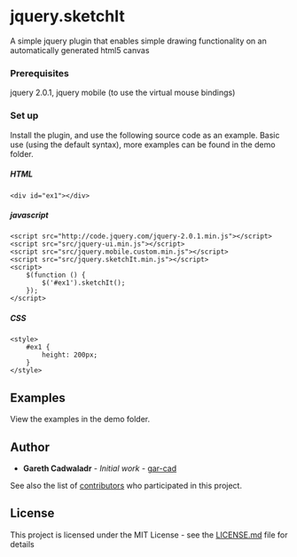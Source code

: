 # jquery.sketchIt

A simple jquery plugin that enables simple drawing functionality on an automatically generated html5 canvas

### Prerequisites

jquery 2.0.1, jquery mobile (to use the virtual mouse bindings)

### Set up

Install the plugin, and use the following source code as an example. Basic use (using the default syntax), more examples can be found in the demo folder.

##### HTML
```
<div id="ex1"></div>
```

##### javascript
```
<script src="http://code.jquery.com/jquery-2.0.1.min.js"></script>
<script src="src/jquery-ui.min.js"></script>
<script src="src/jquery.mobile.custom.min.js"></script>
<script src="src/jquery.sketchIt.min.js"></script>
<script>
    $(function () {
        $('#ex1').sketchIt();
    });
</script>
```

##### CSS
```
<style>
    #ex1 {
        height: 200px;
    }
</style>
```

## Examples

View the examples in the demo folder. 

## Author

* **Gareth Cadwaladr** - *Initial work* - [gar-cad](https://github.com/gar-cad)

See also the list of [contributors](https://github.com/gar-cad/jquery.dataTree/graphs/contributors) who participated in this project.

## License

This project is licensed under the MIT License - see the [LICENSE.md](LICENSE.MD) file for details
